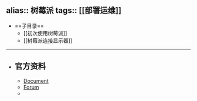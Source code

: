 alias:: 树莓派
tags:: [[部署运维]]
---

- ==子目录==
	- [[初次使用树莓派]]
	- [[树莓派连接显示器]]
- ---
- ## 官方资料
	- [Document](https://www.raspberrypi.com/documentation/)
	- [Forum](https://forums.raspberrypi.com/)
	-